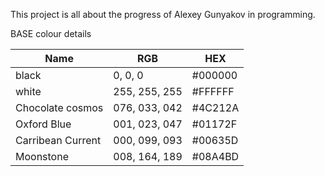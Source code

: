 This project is all about the progress of Alexey Gunyakov in 
programming.


BASE colour details 

| Name               | RGB            | HEX      |
|--------------------|----------------|----------|
| black              | 0, 0, 0        | #000000  |
| white              | 255, 255, 255  | #FFFFFF  |
| Chocolate cosmos   | 076, 033, 042  | #4C212A  |
| Oxford Blue        | 001, 023, 047  | #01172F  |
| Carribean Current  | 000, 099, 093  | #00635D  |
| Moonstone          | 008, 164, 189  | #08A4BD  |


